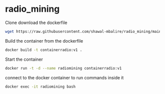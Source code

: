 # radio_mining

Clone download the dockerfile

```bash
wget https://raw.githubusercontent.com/shawal-mbalire/radio_mining/main/Dockerfile
```

Build the container from the dockerfile

```bash
docker build -t containerradio:v1 .
```

Start the container 

```bash
docker run -t -d --name radiomining containerradio:v1
```

connect to the docker container to run commands inside it

```bash
docker exec -it radiomining bash
```
